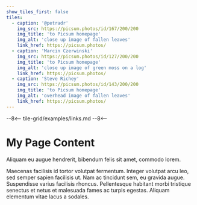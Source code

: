 ```yaml
---
show_tiles_first: false
tiles:
  - caption: '@petradr'
    img_src: https://picsum.photos/id/167/200/200
    img_title: 'to Picsum homepage'
    img_alt: 'close up image of fallen leaves'
    link_href: https://picsum.photos/ 
  - caption: 'Marcin Czerwinski'
    img_src: https://picsum.photos/id/127/200/200
    img_title: 'to Picsum homepage'
    img_alt: 'close up image of green moss on a log'
    link_href: https://picsum.photos/ 
  - caption: 'Steve Richey'
    img_src: https://picsum.photos/id/143/200/200
    img_title: 'to Picsum homepage'
    img_alt: 'overhead image of fallen leaves'
    link_href: https://picsum.photos/ 
---
```


--8<--
tile-grid/examples/links.md
--8<--

# My Page Content
Aliquam eu augue hendrerit, bibendum felis sit amet, commodo lorem.

Maecenas facilisis id tortor volutpat fermentum. Integer volutpat arcu leo, sed semper sapien facilisis ut. Nam ac tincidunt sem, eu gravida augue. Suspendisse varius facilisis rhoncus. Pellentesque habitant morbi tristique senectus et netus et malesuada fames ac turpis egestas. Aliquam elementum vitae lacus a sodales. 

<br>